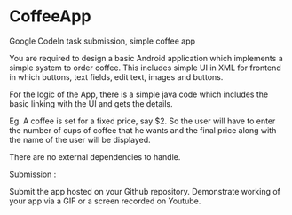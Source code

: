 # CoffeeApp
Google CodeIn task submission, simple coffee app

You are required to design a basic Android application which implements a simple system to order coffee. This includes simple UI in XML for frontend in which buttons, text fields, edit text, images and buttons.

For the logic of the App, there is a simple java code which includes the basic linking with the UI and gets the details.

Eg. A coffee is set for a fixed price, say $2. So the user will have to enter the number of cups of coffee that he wants and the final price along with the name of the user will be displayed.

There are no external dependencies to handle.

Submission :

Submit the app hosted on your Github repository.
Demonstrate working of your app via a GIF or a screen recorded on Youtube.
